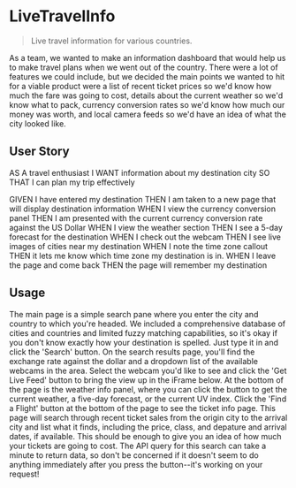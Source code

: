 # LiveTravelInfo
> Live travel information for various countries.

As a team, we wanted to make an information dashboard that would help us to make travel plans when we went
out of the country. There were a lot of features we could include, but we decided the main points we wanted to hit 
for a viable product were a list of recent ticket prices so we'd know how much the fare was going to cost, 
details about the current weather so we'd know what to pack, currency conversion rates so we'd know how much 
our money was worth, and local camera feeds so we'd have an idea of what the city looked like. 

## User Story
AS A travel enthusiast
I WANT information about my destination city
SO THAT I can plan my trip effectively

GIVEN I have entered my destination
THEN I am taken to a new page that will display destination information
WHEN I view the currency conversion panel
THEN I am presented with the current currency conversion rate against the US Dollar
WHEN I view the weather section
THEN I see a 5-day forecast for the destination
WHEN I check out the webcam
THEN I see live images of cities near my destination
WHEN I note the time zone callout
THEN it lets me know which time zone my destination is in.
WHEN I leave the page and come back
THEN the page will remember my destination

## Usage
The main page is a simple search pane where you enter the city and country to which you're headed. We included a
comprehensive database of cities and countries and limited fuzzy matching capabilities, so it's okay if you don't know
exactly how your destination is spelled. Just type it in and click the 'Search' button.
On the search results page, you'll find the exchange rate against the dollar and a dropdown list of the available
webcams in the area. Select the webcam you'd like to see and click the 'Get Live Feed' button to bring the view up
in the iFrame below. At the bottom of the page is the weather info panel, where you can click the button to get the
current weather, a five-day forecast, or the current UV index. Click the 'Find a Flight' button at the bottom of the
page to see the ticket info page.
This page will search through recent ticket sales from the origin city to the arrival city and list what it finds,
including the price, class, and depature and arrival dates, if available. This should be enough to give you an idea
of how much your tickets are going to cost. The API query for this search can take a minute to return data, so don't
be concerned if it doesn't seem to do anything immediately after you press the button--it's working on your request!


